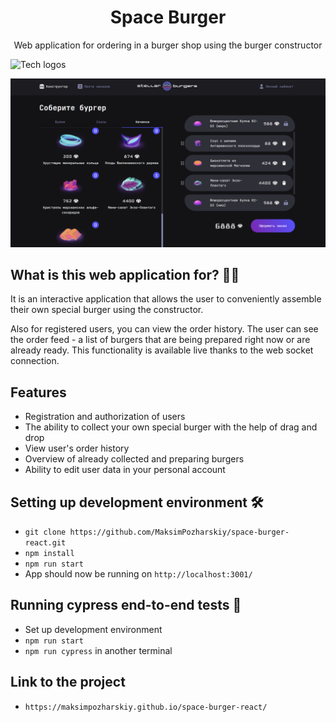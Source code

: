 <h1 align="center">Space Burger</h1>

<div align="center">Web application for ordering in a burger shop using the burger constructor</div>

![Tech logos](https://i.ibb.co/DVFj8PL/tech-icons.jpg)

![App screenshot](./readme_src/screenshot-app.PNG)

## What is this web application for? 🤷‍♀️

It is an interactive application that allows the user to conveniently assemble their own special burger using the constructor.

Also for registered users, you can view the order history. The user can see the order feed - a list of burgers that are being prepared right now or are already ready. This functionality is available live thanks to the web socket connection.

## Features

- Registration and authorization of users
- The ability to collect your own special burger with the help of drag and drop
- View user's order history
- Overview of already collected and preparing burgers
- Ability to edit user data in your personal account

## Setting up development environment 🛠

- `git clone https://github.com/MaksimPozharskiy/space-burger-react.git`
- `npm install`
- `npm run start`
- App should now be running on `http://localhost:3001/`

## Running cypress end-to-end tests 🚥

- Set up development environment
- `npm run start`
- `npm run cypress` in another terminal

## Link to the project
- `https://maksimpozharskiy.github.io/space-burger-react/`